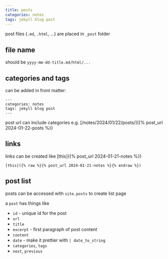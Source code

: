 ```yaml
---
title: posts
categories: notes
tags: jekyll blog post
---
```

post files (`.md`, `.html`, ...) are placed in `_post` folder

## file name

should be `yyyy-mm-dd-title.md/html/...`

## categories and tags

can be added in front matter:

```
---
categories: notes
tags: jekyll blog post
---
```

post url can include categories e.g. [/notes/2024/01/22/posts/]({% post_url 2024-01-22-posts %})

## links

links can be created like [this]({% post_url 2024-01-21-notes %})

```
[this]({% raw %}{% post_url 2024-01-21-notes %}{% endraw %})
```

## post list

posts can be accessed with `site.posts` to create list page

a `post` has things like
- `id` - unique id for the post
- `url`
- `title`
- `excerpt` - first paragraph of post content
- `content`
- `date` - make it prettier with `| date_to_string`
- `categories`, `tags`
- `next`, `previous`
